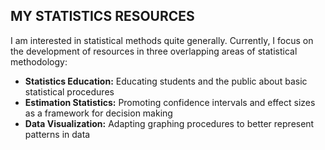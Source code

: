 ## MY STATISTICS RESOURCES

I am interested in statistical methods quite generally. Currently, I focus on the development of resources in three overlapping areas of statistical methodology:

- **Statistics Education:** Educating students and the public about basic statistical procedures
- **Estimation Statistics:** Promoting confidence intervals and effect sizes as a framework for decision making
- **Data Visualization:** Adapting graphing procedures to better represent patterns in data

